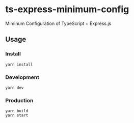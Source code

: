 # ts-express-minimum-config
Miminum Configuration of TypeScript + Express.js

## Usage

### Install

```Shell
yarn install
```

### Development

```Shell
yarn dev
```

### Production

```Shell
yarn build
yarn start
```